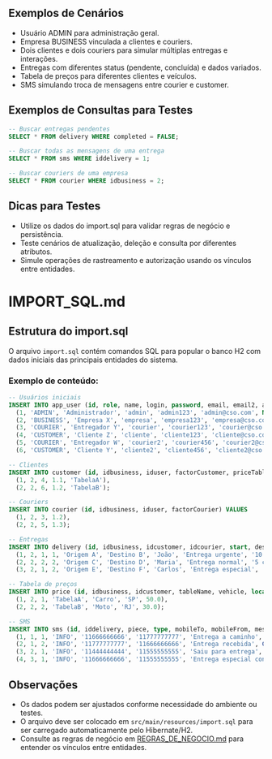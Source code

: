 ## Exemplos de Cenários
- Usuário ADMIN para administração geral.
- Empresa BUSINESS vinculada a clientes e couriers.
- Dois clientes e dois couriers para simular múltiplas entregas e interações.
- Entregas com diferentes status (pendente, concluída) e dados variados.
- Tabela de preços para diferentes clientes e veículos.
- SMS simulando troca de mensagens entre courier e customer.

## Exemplos de Consultas para Testes
```sql
-- Buscar entregas pendentes
SELECT * FROM delivery WHERE completed = FALSE;

-- Buscar todas as mensagens de uma entrega
SELECT * FROM sms WHERE iddelivery = 1;

-- Buscar couriers de uma empresa
SELECT * FROM courier WHERE idbusiness = 2;
```

## Dicas para Testes
- Utilize os dados do import.sql para validar regras de negócio e persistência.
- Teste cenários de atualização, deleção e consulta por diferentes atributos.
- Simule operações de rastreamento e autorização usando os vínculos entre entidades.
# IMPORT_SQL.md

## Estrutura do import.sql
O arquivo `import.sql` contém comandos SQL para popular o banco H2 com dados iniciais das principais entidades do sistema.

### Exemplo de conteúdo:
```sql
-- Usuários iniciais
INSERT INTO app_user (id, role, name, login, password, email, email2, address, mobile) VALUES
  (1, 'ADMIN', 'Administrador', 'admin', 'admin123', 'admin@cso.com', NULL, 'Rua Central, 100', '11999999999'),
  (2, 'BUSINESS', 'Empresa X', 'empresa', 'empresa123', 'empresa@cso.com', NULL, 'Av. Paulista, 200', '11888888888'),
  (3, 'COURIER', 'Entregador Y', 'courier', 'courier123', 'courier@cso.com', NULL, 'Rua das Flores, 300', '11777777777'),
  (4, 'CUSTOMER', 'Cliente Z', 'cliente', 'cliente123', 'cliente@cso.com', NULL, 'Rua dos Limões, 400', '11666666666'),
  (5, 'COURIER', 'Entregador W', 'courier2', 'courier456', 'courier2@cso.com', NULL, 'Rua das Laranjeiras, 500', '11555555555'),
  (6, 'CUSTOMER', 'Cliente Y', 'cliente2', 'cliente456', 'cliente2@cso.com', NULL, 'Rua dos Abacaxis, 600', '11444444444');

-- Clientes
INSERT INTO customer (id, idbusiness, iduser, factorCustomer, priceTable) VALUES
  (1, 2, 4, 1.1, 'TabelaA'),
  (2, 2, 6, 1.2, 'TabelaB');

-- Couriers
INSERT INTO courier (id, idbusiness, iduser, factorCourier) VALUES
  (1, 2, 3, 1.2),
  (2, 2, 5, 1.3);

-- Entregas
INSERT INTO delivery (id, idbusiness, idcustomer, idcourier, start, destination, contact, description, volume, weight, km, additionalCost, cost, received, completed, datatime) VALUES
  (1, 2, 1, 1, 'Origem A', 'Destino B', 'João', 'Entrega urgente', '10 caixas', '50kg', '15', 10.0, 100.0, TRUE, FALSE, CURRENT_TIMESTAMP()),
  (2, 2, 2, 2, 'Origem C', 'Destino D', 'Maria', 'Entrega normal', '5 caixas', '20kg', '8', 5.0, 60.0, FALSE, FALSE, CURRENT_TIMESTAMP()),
  (3, 2, 1, 2, 'Origem E', 'Destino F', 'Carlos', 'Entrega especial', '2 caixas', '5kg', '3', 2.0, 30.0, TRUE, TRUE, CURRENT_TIMESTAMP());

-- Tabela de preços
INSERT INTO price (id, idbusiness, idcustomer, tableName, vehicle, local, price) VALUES
  (1, 2, 1, 'TabelaA', 'Carro', 'SP', 50.0),
  (2, 2, 2, 'TabelaB', 'Moto', 'RJ', 30.0);

-- SMS
INSERT INTO sms (id, iddelivery, piece, type, mobileTo, mobileFrom, message, datetime) VALUES
  (1, 1, 1, 'INFO', '11666666666', '11777777777', 'Entrega a caminho', CURRENT_TIMESTAMP()),
  (2, 1, 2, 'INFO', '11777777777', '11666666666', 'Entrega recebida', CURRENT_TIMESTAMP()),
  (3, 2, 1, 'INFO', '11444444444', '11555555555', 'Saiu para entrega', CURRENT_TIMESTAMP()),
  (4, 3, 1, 'INFO', '11666666666', '11555555555', 'Entrega especial concluída', CURRENT_TIMESTAMP());
```

## Observações
- Os dados podem ser ajustados conforme necessidade do ambiente ou testes.
- O arquivo deve ser colocado em `src/main/resources/import.sql` para ser carregado automaticamente pelo Hibernate/H2.
- Consulte as regras de negócio em [REGRAS_DE_NEGOCIO.md](REGRAS_DE_NEGOCIO.md) para entender os vínculos entre entidades.
